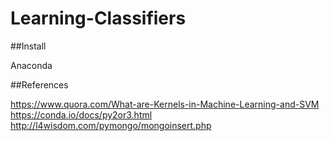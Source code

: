 # Learning-Classifiers
##Install

Anaconda

##References

https://www.quora.com/What-are-Kernels-in-Machine-Learning-and-SVM
https://conda.io/docs/py2or3.html
http://l4wisdom.com/pymongo/mongoinsert.php
